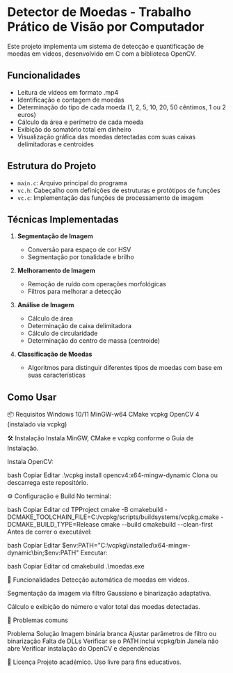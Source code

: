 # Detector de Moedas - Trabalho Prático de Visão por Computador

Este projeto implementa um sistema de detecção e quantificação de moedas em vídeos, desenvolvido em C com a biblioteca OpenCV.

## Funcionalidades

- Leitura de vídeos em formato .mp4
- Identificação e contagem de moedas
- Determinação do tipo de cada moeda (1, 2, 5, 10, 20, 50 cêntimos, 1 ou 2 euros)
- Cálculo da área e perímetro de cada moeda
- Exibição do somatório total em dinheiro
- Visualização gráfica das moedas detectadas com suas caixas delimitadoras e centroides

## Estrutura do Projeto

- `main.c`: Arquivo principal do programa
- `vc.h`: Cabeçalho com definições de estruturas e protótipos de funções
- `vc.c`: Implementação das funções de processamento de imagem

## Técnicas Implementadas

1. **Segmentação de Imagem**
   - Conversão para espaço de cor HSV
   - Segmentação por tonalidade e brilho

2. **Melhoramento de Imagem**
   - Remoção de ruído com operações morfológicas
   - Filtros para melhorar a detecção

3. **Análise de Imagem**
   - Cálculo de área
   - Determinação de caixa delimitadora
   - Cálculo de circularidade
   - Determinação do centro de massa (centroide)

4. **Classificação de Moedas**
   - Algoritmos para distinguir diferentes tipos de moedas com base em suas características


## Como Usar

📦 Requisitos
Windows 10/11
MinGW-w64
CMake
vcpkg
OpenCV 4 (instalado via vcpkg)

🛠 Instalação
Instala MinGW, CMake e vcpkg conforme o Guia de Instalação.

Instala OpenCV:

bash
Copiar
Editar
.\vcpkg install opencv4:x64-mingw-dynamic
Clona ou descarrega este repositório.

⚙️ Configuração e Build
No terminal:

bash
Copiar
Editar
cd TPProject
cmake -B cmakebuild -DCMAKE_TOOLCHAIN_FILE=C:/vcpkg/scripts/buildsystems/vcpkg.cmake -DCMAKE_BUILD_TYPE=Release
cmake --build cmakebuild --clean-first
Antes de correr o executável:

bash
Copiar
Editar
$env:PATH="C:\vcpkg\installed\x64-mingw-dynamic\bin;$env:PATH"
Executar:

bash
Copiar
Editar
cd cmakebuild
.\moedas.exe

🎯 Funcionalidades
Detecção automática de moedas em vídeos.

Segmentação da imagem via filtro Gaussiano e binarização adaptativa.

Cálculo e exibição do número e valor total das moedas detectadas.

🐞 Problemas comuns

Problema	Solução
Imagem binária branca	Ajustar parâmetros de filtro ou binarização
Falta de DLLs	Verificar se o PATH inclui vcpkg/bin
Janela não abre	Verificar instalação do OpenCV e dependências

📄 Licença
Projeto académico. Uso livre para fins educativos.
